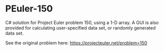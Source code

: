 # PEuler-150

C# solution for Project Euler problem 150, using a 1-D array.
A GUI is also provided for calculating user-specified data set, or randomly generated data set.

See the original problem here:
https://projecteuler.net/problem=150

